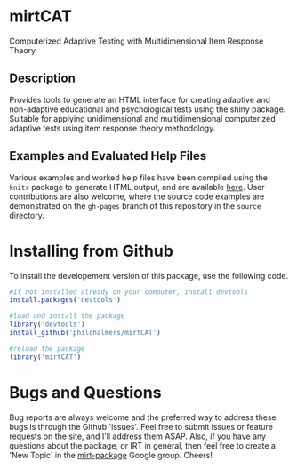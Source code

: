 # mirtCAT

Computerized Adaptive Testing with Multidimensional Item Response Theory

## Description

Provides tools to generate an HTML interface for creating adaptive
and non-adaptive educational and psychological tests using the shiny
package. Suitable for applying unidimensional and multidimensional
computerized adaptive tests using item response theory methodology.

## Examples and Evaluated Help Files

Various examples and worked help files have been compiled using the `knitr` package to generate
HTML output, and are available [here](http://philchalmers.github.io/mirtCAT/mirtCAT-vignettes.html). 
User contributions are also welcome, where the source code examples are demonstrated on the 
`gh-pages` branch of this repository in the `source` directory.

# Installing from Github

To install the developement version of this package, use the following code.

```r
#if not installed already on your computer, install devtools
install.packages('devtools')

#load and install the package
library('devtools')
install_github('philchalmers/mirtCAT')

#reload the package
library('mirtCAT')
```

# Bugs and Questions

Bug reports are always welcome and the preferred way to address these bugs is through
the Github 'issues'. Feel free to submit issues or feature requests on the site, and I'll
address them ASAP. Also, if you have any questions about the package, or IRT in general, then
feel free to create a 'New Topic' in the
[mirt-package](https://groups.google.com/forum/#!forum/mirt-package) Google group. Cheers!
